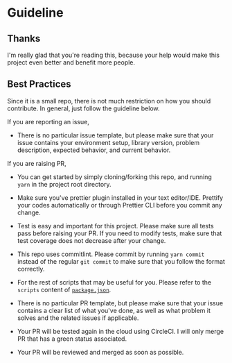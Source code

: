 # Guideline

## Thanks

I'm really glad that you're reading this, because your help would make this project even better and benefit more people.

## Best Practices

Since it is a small repo, there is not much restriction on how you should contribute. In general, just follow the guideline below.

If you are reporting an issue,

- There is no particular issue template, but please make sure that your issue contains your environment setup, library version, problem description, expected behavior, and current behavior.

If you are raising PR,

- You can get started by simply cloning/forking this repo, and running `yarn` in the project root directory.

- Make sure you've prettier plugin installed in your text editor/IDE. Prettify your codes automatically or through Prettier CLI before you commit any change.

- Test is easy and important for this project. Please make sure all tests pass before raising your PR. If you need to modify tests, make sure that test coverage does not decrease after your change.

- This repo uses commitlint. Please commit by running `yarn commit` instead of the regular `git commit` to make sure that you follow the format correctly.

- For the rest of scripts that may be useful for you. Please refer to the `scripts` content of [`package.json`](https://github.com/billykwok/use-recapture/blob/main/package.json).

- There is no particular PR template, but please make sure that your issue contains a clear list of what you've done, as well as what problem it solves and the related issues if applicable.

- Your PR will be tested again in the cloud using CircleCI. I will only merge PR that has a green status associated.

- Your PR will be reviewed and merged as soon as possible.
